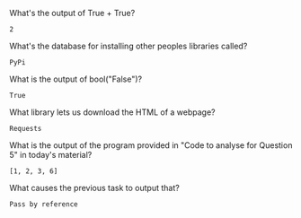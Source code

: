 What's the output of True + True?
```
2
```
What's the database for installing other peoples libraries called?
```
PyPi
```
What is the output of bool("False")?
```
True
```
What library lets us download the HTML of a webpage?
```
Requests
```
What is the output of the program provided in "Code to analyse for Question 5" in today's material?
```
[1, 2, 3, 6]
```
What causes the previous task to output that?
```
Pass by reference
```
